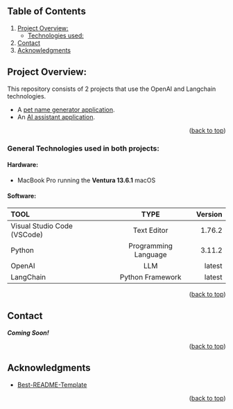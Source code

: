 <a name="readme-top"></a>


<!-- TABLE OF CONTENTS -->
<!--<details> -->
## Table of Contents
  <ol>
    <li>
      <a href="#about-the-project">Project Overview:</a>
      <ul>
        <li><a href="#built-with">Technologies used:</a></li>
      </ul>
    </li>
    <li><a href="#contact">Contact</a></li>
    <li><a href="#acknowledgments">Acknowledgments</a></li>
     <!-- <a href="#getting-started">Getting Started</a>
      <ul>
        <li><a href="#prerequisites">Prerequisites</a></li>
        <li><a href="#installation">Installation</a></li>
      </ul>
    </li>
    <li><a href="#usage">Usage</a></li>
    <li><a href="#roadmap">Project Enhancements</a></li>
    <li><a href="#contributing">Contributing</a></li>
    <li><a href="#license">License</a></li>-->
   
  </ol>

<!-- ABOUT THE PROJECT -->
## Project Overview:
This repository consists of 2 projects that use the OpenAI and Langchain technologies.
* A [pet name generator application](https://github.com/SadeCJohnson/ai-development/tree/main/langchain-llm-apps/pet-name-generator).
* An [AI assistant application](https://github.com/SadeCJohnson/ai-development/tree/main/langchain-llm-apps/virtual-health-coach).
<p align="right">(<a href="#readme-top">back to top</a>)</p>




### General Technologies used in both projects:

#### Hardware: 
* MacBook Pro running the **Ventura 13.6.1** macOS

#### Software:
| **TOOL**       | **TYPE**| **Version**|
| :---------------- | :------: | ----: |
| Visual Studio Code (VSCode)         |   Text Editor  | 1.76.2 |
| Python         |   Programming Language   | 3.11.2 |
| OpenAI         |   LLM   | latest |
| LangChain       |  Python Framework  | latest |

<p align="right">(<a href="#readme-top">back to top</a>)</p>


<!-- GETTING STARTED -->
<!--## Getting Started

### Prerequisites
### Installation
<p align="right">(<a href="#readme-top">back to top</a>)</p>

<!-- USAGE EXAMPLES -->
<!--## Usage
<p align="right">(<a href="#readme-top">back to top</a>)</p>


<!-- Project Enhancements -->
<!--## Project Enhancements
<p align="right">(<a href="#readme-top">back to top</a>)</p>


<!-- Contributing -->
<!--<!--## Contributing
<p align="right">(<a href="#readme-top">back to top</a>)</p>


<!-- License -->
<!--## License
<p align="right">(<a href="#readme-top">back to top</a>)</p>

<!-- Contact -->
## Contact
***Coming Soon!***
<p align="right">(<a href="#readme-top">back to top</a>)</p>








<!-- ACKNOWLEDGMENTS -->
## Acknowledgments

* [Best-README-Template](https://github.com/othneildrew/Best-README-Template/tree/master)
<p align="right">(<a href="#readme-top">back to top</a>)</p>